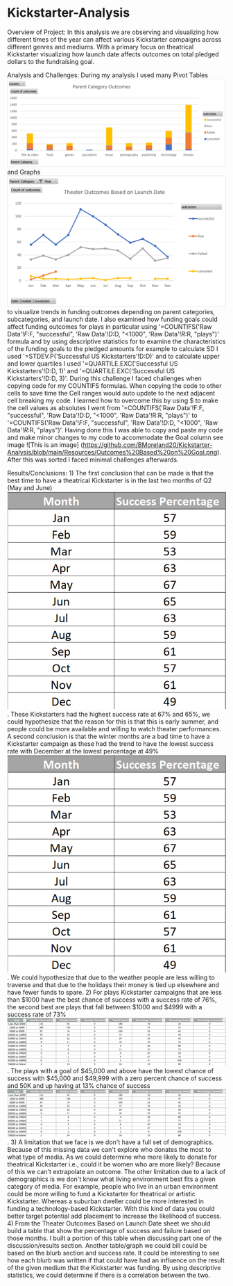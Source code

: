 # Kickstarter-Analysis

Overview of Project:
	In this analysis we are observing and visualizing how different times of the year can affect various Kickstarter campaigns across different genres and mediums.  With a primary focus on theatrical Kickstarter visualizing how launch date affects outcomes on total pledged dollars to the fundraising goal.

Analysis and Challenges:
	During my analysis I used many Pivot Tables ![This is an image](https://github.com/BMoreland20/Kickstarter-Analysis/blob/main/Resources/Parent%20Category%20Outcomes.png) and Graphs ![This is an image](https://github.com/BMoreland20/Kickstarter-Analysis/blob/main/Resources/Theater_Outcomes_vs_Launch.png) to visualize trends in funding outcomes depending on parent categories, subcategories, and launch date.  I also examined how funding goals could affect funding outcomes for plays in particular using '=COUNTIFS('Raw Data'!$F:$F, "successful", 'Raw Data'!$D:$D, "<1000", 'Raw Data'!$R:$R, "plays")' formula and by using descriptive statistics for to examine the characteristics of the funding goals to the pledged amounts for example to calculate SD I used '=STDEV.P('Successful US Kickstarters'!D:D)' and to calculate upper and lower quartiles I used '=QUARTILE.EXC('Successful US Kickstarters'!D:D, 1)' and '=QUARTILE.EXC('Successful US Kickstarters'!D:D, 3)'. During this challenge I faced challenges when copying code for my COUNTIFS formulas.  When copying the code to other cells to save time the Cell ranges would auto update to the next adjacent cell breaking my code.  I learned how to overcome this by using $ to make the cell values as absolutes I went from '=COUNTIFS('Raw Data'!F:F, "successful", 'Raw Data'!D:D, "<1000", 'Raw Data'!R:R, "plays")' to '=COUNTIFS('Raw Data'!$F:$F, "successful", 'Raw Data'!$D:$D, "<1000", 'Raw Data'!$R:$R, "plays")'.  Having done this I was able to copy and paste my code and make minor changes to my code to accommodate the Goal column see image ![This is an image] (https://github.com/BMoreland20/Kickstarter-Analysis/blob/main/Resources/Outcomes%20Based%20on%20Goal.png).  After this was sorted I faced minimal challenges afterwards.

Results/Conclusions:
	1) The first conclusion that can be made is that the best time to have a theatrical Kickstarter is in the last two months of Q2 (May and June) ![This is an image](https://github.com/BMoreland20/Kickstarter-Analysis/blob/main/Resources/Success%20Percentages%20Theater%20Outcomes%20by%20Launch.png).  These Kickstarters had the highest success rate at 67% and 65%, we could hypothesize that the reason for this is that this is early summer, and people could be more available and willing to watch theater performances.  A second conclusion is that the winter months are a bad time to have a Kickstarter campaign as these had the trend to have the lowest success rate with December at the lowest percentage at 49% ![This is an image](https://github.com/BMoreland20/Kickstarter-Analysis/blob/main/Resources/Success%20Percentages%20Theater%20Outcomes%20by%20Launch.png).  We could hypothesize that due to the weather people are less willing to traverse and that due to the holidays their money is tied up elsewhere and have fewer funds to spare.
	2) For plays Kickstarter campaigns that are less than $1000 have the best chance of success with a success rate of 76%, the second best are plays that fall between $1000 and $4999 with a success rate of 73% ![This is an image](https://github.com/BMoreland20/Kickstarter-Analysis/blob/main/Resources/Outcomes%20Based%20on%20Goal.png).  The plays with a goal of $45,000 and above have the lowest chance of success with $45,000 and $49,999 with a zero percent chance of success and 50K and up having at 13% chance of success ![This is an image](https://github.com/BMoreland20/Kickstarter-Analysis/blob/main/Resources/Outcomes%20Based%20on%20Goal.png).
	3) A limitation that we face is we don't have a full set of demographics.  Because of this missing data we can't explore who donates the most to what type of media.  As we could determine who more likely to donate for theatrical Kickstarter i.e., could it be women who are more likely?  Because of this we can't extrapolate an outcome.  The other limitation due to a lack of demographics is we don't know what living environment best fits a given category of media.  For example, people who live in an urban environment could be more willing to fund a Kickstarter for theatrical or artistic Kickstarter.  Whereas a suburban dweller could be more interested in funding a technology-based Kickstarter.  With this kind of data you could better target potential add placement to increase the likelihood of success.
	4) From the Theater Outcomes Based on Launch Date sheet we should build a table that show the percentage of success and failure based on those months.  I built a portion of this table when discussing part one of the discussion/results section. Another table/graph we could bill could be based on the blurb section and success rate.  It could be interesting to see how each blurb was written if that could have had an influence on the result of the given medium that the Kickstarter was funding.  By using descriptive statistics, we could determine if there is a correlation between the two.
